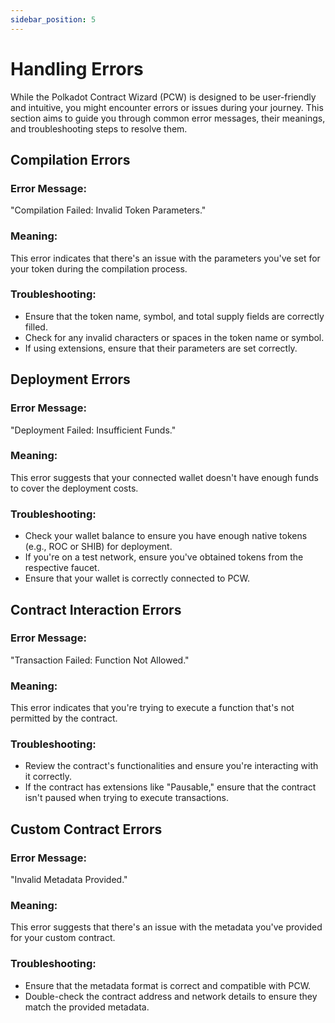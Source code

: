 ```yaml
---
sidebar_position: 5 
---
```


# Handling Errors

While the Polkadot Contract Wizard (PCW) is designed to be user-friendly and intuitive, you might encounter errors or issues during your journey. This section aims to guide you through common error messages, their meanings, and troubleshooting steps to resolve them.

## Compilation Errors

### Error Message:
"Compilation Failed: Invalid Token Parameters."

### Meaning:
This error indicates that there's an issue with the parameters you've set for your token during the compilation process.

### Troubleshooting:
- Ensure that the token name, symbol, and total supply fields are correctly filled.
- Check for any invalid characters or spaces in the token name or symbol.
- If using extensions, ensure that their parameters are set correctly.

## Deployment Errors
### Error Message:
"Deployment Failed: Insufficient Funds."

### Meaning:
This error suggests that your connected wallet doesn't have enough funds to cover the deployment costs.

### Troubleshooting:
- Check your wallet balance to ensure you have enough native tokens (e.g., ROC or SHIB) for deployment.
- If you're on a test network, ensure you've obtained tokens from the respective faucet.
- Ensure that your wallet is correctly connected to PCW.

## Contract Interaction Errors
### Error Message:
"Transaction Failed: Function Not Allowed."

### Meaning:
This error indicates that you're trying to execute a function that's not permitted by the contract.

### Troubleshooting:
- Review the contract's functionalities and ensure you're interacting with it correctly.
- If the contract has extensions like "Pausable," ensure that the contract isn't paused when trying to execute transactions.

##  Custom Contract Errors
### Error Message:
"Invalid Metadata Provided."

### Meaning:
This error suggests that there's an issue with the metadata you've provided for your custom contract.

### Troubleshooting:
- Ensure that the metadata format is correct and compatible with PCW.
- Double-check the contract address and network details to ensure they match the provided metadata.